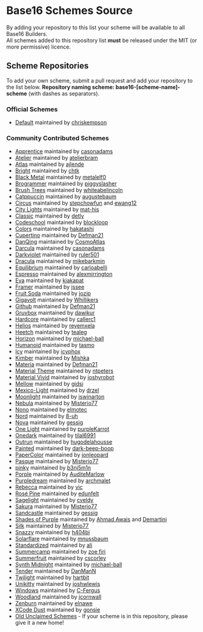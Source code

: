 # Base16 Schemes Source

By adding your repository to this list your scheme will be available to all Base16 Builders.  
All schemes added to this repository list **must** be released under the MIT (or more permissive) licence.

## Scheme Repositories

To add your own scheme, submit a pull request and add your repository to the list below. **Repository naming scheme: base16-[scheme-name]-scheme** (with dashes as separators).

### Official Schemes

- [Default](https://github.com/chriskempson/base16-default-scheme) maintained by [chriskempson](https://github.com/chriskempson)

### Community Contributed Schemes

- [Apprentice](https://github.com/casonadams/base16-apprentice-scheme) maintained by [casonadams](https://github.com/casonadams)
- [Atelier](https://github.com/atelierbram/base16-atelier-schemes) maintained by [atelierbram](https://github.com/atelierbram)
- [Atlas](https://github.com/ajlende/base16-atlas-scheme) maintained by [ajlende](https://github.com/ajlende)
- [Bright](https://gitlab.com/chtk/base16-bright) maintained by [chtk](https://gitlab.com/chtk)
- [Black Metal](https://github.com/metalelf0/base16-black-metal-scheme) maintained by [metalelf0](https://github.com/metalelf0)
- [Brogrammer](https://github.com/piggyslasher/base16-brogrammer-scheme) maintained by [piggyslasher](https://github.com/piggyslasher)
- [Brush Trees](https://github.com/whiteabelincoln/base16-brushtrees-scheme) maintained by [whiteabelincoln](https://github.com/whiteabelincoln)
- [Catppuccin](https://github.com/augustebaum/base16-catppuccin-schemes) maintained by [augustebaum](https://github.com/augustebaum)
- [Circus](https://github.com/stepchowfun/base16-circus-scheme) maintained by [stepchowfun](https://github.com/stepchowfun) and [ewang12](https://github.com/ewang12)
- [City Lights](https://github.com/mat-his/base16-citylights-scheme) maintained by [mat-his](https://github.com/mat-his)
- [Classic](https://github.com/detly/base16-classic-scheme) maintained by [detly](https://github.com/detly)
- [Codeschool](https://github.com/blockloop/base16-codeschool-scheme) maintained by [blockloop](https://github.com/blockloop)
- [Colors](https://github.com/hakatashi/base16-colors-scheme) maintained by [hakatashi](https://github.com/hakatashi)
- [Cupertino](https://github.com/Defman21/base16-cupertino) maintained by [Defman21](https://github.com/Defman21)
- [DanQing](https://github.com/CosmosAtlas/base16-danqing-scheme) maintained by [CosmoAtlas](https://github.com/CosmosAtlas)
- [Darcula](https://github.com/casonadams/base16-darcula-scheme) maintained by [casonadams](https://github.com/casonadams)
- [Darkviolet](https://github.com/ruler501/base16-darkviolet-scheme) maintained by [ruler501](https://github.com/ruler501)
- [Dracula](https://github.com/dracula/base16-dracula-scheme) maintained by [mikebarkmin](https://github.com/mikebarkmin)
- [Equilibrium](https://github.com/carloabelli/base16-equilibrium-scheme) maintained by [carloabelli](https://github.com/carloabelli)
- [Espresso](https://github.com/alexmirrington/base16-espresso-scheme) maintained by [alexmirrington](https://github.com/alexmirrington)
- [Eva](https://github.com/kjakapat/base16-eva-scheme) maintained by [kjakapat](https://github.com/kjakapat)
- [Framer](https://github.com/jssee/base16-framer-scheme) maintained by [jssee](https://github.com/jssee)
- [Fruit Soda](https://github.com/jozip/base16-fruit-soda-scheme) maintained by [jozip](https://github.com/jozip)
- [Gigavolt](https://github.com/Whillikers/base16-gigavolt-scheme) maintained by [Whillikers](https://github.com/Whillikers)
- [Github](https://github.com/Defman21/base16-github-scheme) maintained by [Defman21](https://github.com/Defman21)
- [Gruvbox](https://github.com/dawikur/base16-gruvbox-scheme) maintained by [dawikur](https://github.com/dawikur)
- [Hardcore](https://github.com/callerc1/base16-hardcore-scheme) maintained by [callerc1](https://github.com/callerc1)
- [Helios](https://github.com/reyemxela/base16-helios-scheme) maintained by [reyemxela](https://github.com/reyemxela)
- [Heetch](https://github.com/tealeg/base16-heetch-scheme) maintained by [tealeg](https://github.com/tealeg)
- [Horizon](https://github.com/michael-ball/base16-horizon-scheme) maintained by [michael-ball](https://github.com/michael-ball)
- [Humanoid](https://github.com/humanoid-colors/base16-humanoid-schemes) maintained by [tasmo](https://github.com/tasmo)
- [Icy](https://github.com/icyphox/base16-icy-scheme) maintained by [icyphox](https://github.com/icyphox)
- [Kimber](https://github.com/akhsiM/base16-kimber-scheme) maintained by [Mishka](https://github.com/akhsiM)
- [Materia](https://github.com/Defman21/base16-materia) maintained by [Defman21](https://github.com/Defman21)
- [Material Theme](https://github.com/ntpeters/base16-materialtheme-scheme) maintained by [ntpeters](https://github.com/ntpeters)
- [Material Vivid](https://github.com/joshyrobot/base16-material-vivid-scheme) maintained by [joshyrobot](https://github.com/joshyrobot)
- [Mellow](https://github.com/gidsi/base16-mellow-scheme) maintained by [gidsi](https://github.com/gidsi)
- [Mexico-Light](https://github.com/drzel/base16-mexico-light-scheme) maintained by [drzel](https://github.com/drzel)
- [Moonlight](https://github.com/jswinarton/base16-moonlight-scheme) maintained by [jswinarton](https://github.com/jswinarton)
- [Nebula](https://github.com/Misterio77/base16-nebula-scheme) maintained by [Misterio77](https://github.com/Misterio77)
- [Nono](https://github.com/elmotec/base16-nono-scheme) maintained by [elmotec](https://github.com/elmotec)
- [Nord](https://github.com/8-uh/base16-nord-scheme) maintained by [8-uh](https://github.com/8-uh)
- [Nova](https://github.com/gessig/base16-nova-scheme) maintained by [gessig](https://github.com/gessig)
- [One Light](https://github.com/purpleKarrot/base16-one-light-scheme) maintained by [purpleKarrot](https://github.com/purpleKarrot)
- [Onedark](https://github.com/tilal6991/base16-onedark-scheme) maintained by [tilal6991](https://github.com/tilal6991)
- [Outrun](https://github.com/hugodelahousse/base16-outrun-schemes) maintained by [hugodelahousse](https://github.com/hugodelahousse)
- [Painted](https://github.com/dark-beep-boop/base16-painted-scheme) maintained by [dark-beep-boop](https://github.com/dark-beep-boop)
- [PaperColor](https://github.com/jonleopard/base16-papercolor-scheme) maintained by [jonleopard](https://github.com/jonleopard)
- [Pasque](https://github.com/Misterio77/base16-pasque-scheme) maintained by [Misterio77](https://github.com/Misterio77)
- [pinky](https://github.com/b3nj5m1n/base16-pinky-scheme) maintained by [b3nj5m1n](https://github.com/b3nj5m1n)
- [Porple](https://github.com/AuditeMarlow/base16-porple-scheme) maintained by [AuditeMarlow](https://github.com/AuditeMarlow)
- [Purpledream](https://github.com/archmalet/base16-purpledream-scheme) maintained by [archmalet](https://github.com/archmalet)
- [Rebecca](https://github.com/vic/base16-rebecca) maintained by [vic](https://github.com/vic)
- [Rosé Pine](https://github.com/edunfelt/base16-rose-pine-scheme) maintained by [edunfelt](https://github.com/edunfelt)
- [Sagelight](https://github.com/cveldy/base16-sagelight-scheme) maintained by [cveldy](https://github.com/cveldy)
- [Sakura](https://github.com/Misterio77/base16-sakura-scheme) maintained by [Misterio77](https://github.com/Misterio77)
- [Sandcastle](https://github.com/gessig/base16-sandcastle-scheme) maintained by [gessig](https://github.com/gessig)
- [Shades of Purple](https://github.com/ahmadawais/base16-shades-of-purple) maintained by [Ahmad Awais](https://github.com/ahmadawais) and [Demartini](https://github.com/demartini)
- [Silk](https://github.com/Misterio77/base16-silk-scheme) maintained by [Misterio77](https://github.com/misterio77)
- [Snazzy](https://github.com/h404bi/base16-snazzy-scheme) maintained by [h404bi](https://github.com/h404bi)
- [Solarflare](https://github.com/mnussbaum/base16-solarflare-scheme) maintained by [mnussbaum](https://github.com/mnussbaum)
- [Standardized](https://github.com/ali-githb/base16-standardized-scheme) maintained by [ali](https://github.com/ali-githb)
- [Summercamp](https://github.com/zoefiri/base16-summercamp) maintained by [zoe firi](https://github.com/zoefiri)
- [Summerfruit](https://github.com/cscorley/base16-summerfruit-scheme) maintained by [cscorley](https://github.com/cscorley)
- [Synth Midnight](https://github.com/michael-ball/base16-synth-midnight-scheme) maintained by [michael-ball](https://github.com/michael-ball)
- [Tender](https://github.com/DanManN/base16-tender-scheme) maintained by [DanManN](https://github.com/DanManN)
- [Twilight](https://github.com/hartbit/base16-twilight-scheme) maintained by [hartbit](https://github.com/hartbit)
- [Unikitty](https://github.com/joshwlewis/base16-unikitty) maintained by [joshwlewis](https://github.com/joshwlewis)
- [Windows](https://github.com/C-Fergus/base16-windows-scheme) maintained by [C-Fergus](https://github.com/C-Fergus)
- [Woodland](https://github.com/jcornwall/base16-woodland-scheme) maintained by [jcornwall](https://github.com/jcornwall)
- [Zenburn](https://github.com/elnawe/base16-zenburn-scheme) maintained by [elnawe](https://github.com/elnawe)
- [XCode Dust](https://github.com/gonsie/base16-xcode-dusk-scheme) maintained by [gonsie](https://github.com/gonsie)
- [Old Unclaimed Schemes](https://github.com/chriskempson/base16-unclaimed-schemes) - If your scheme is in this repository, please give it a new home!
